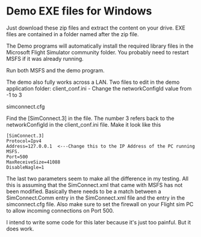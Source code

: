 # Demo EXE files for Windows

Just download these zip files and extract the content on your drive. EXE files are contained in a folder named after the zip file.

The Demo programs will automatically install the required library files in the Microsoft Flight Simulator community folder.
You probably need to restart MSFS if it was already running.

Run both MSFS and the demo program.

The demo also fully works across a LAN. Two files to edit in the demo application folder:
client_conf.ini  -  Change the networkConfigId value from -1 to 3

simconnect.cfg

Find the [SimConnect.3] in the file. The number 3 refers back to the networkConfigId in the client_conf.ini file.
Make it look like this
```
[SimConnect.3]
Protocol=Ipv4
Address=127.0.0.1  <---Change this to the IP Address of the PC running MSFS.
Port=500
MaxReceiveSize=41088
DisableNagle=1
```

The last two parameters seem to make all the difference in my testing. All this is assuming that the SimConnect.xml that came with MSFS has not been modified. Basically there needs to be a match between a SimConnect.Comm entry in the SimConnect.xml file and the entry in the simconnect.cfg file.
Also make sure to set the firewall on your Flight sim PC to allow incoming connections on Port 500.

I intend to write some code for this later because it's just too painful. But it does work.
